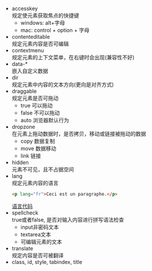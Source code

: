 - accesskey  
    规定使元素获取焦点的快捷键
    - windows: alt+字母
    - mac: control + option + 字母
- contenteditable  
    规定元素内容是否可编辑
- contextmenu  
    规定元素的上下文菜单，在右键时会出现(兼容性不好)
- data-*  
    嵌入自定义数据
- dir  
    规定元素中内容的文本方向(更向是对齐方式)
- draggable  
    规定元素是否可拖动
    - true 可以拖动
    - false 不可以拖动
    - auto 浏览器默认行为
- dropzone  
    在元素上拖动数据时，是否拷贝，移动或链接被拖动的数据
    - copy 数据复制
    - move 数据移动
    - link 链接
- hidden  
    元素不可见，且不占据空间
- lang  
    规定元素内容的语言
    ```html
    <p lang="fr">Ceci est un paragraphe.</p>
    ```
    [语言代码](https://www.w3school.com.cn/tags/html_ref_language_codes.asp)
- spellcheck  
    true或者false, 是否对输入内容进行拼写语法检查
    - input非密码文本
    - textarea文本
    - 可编辑元素的文本
- translate  
    规定内容是否可被翻译
- class, id, style, tabindex, title
